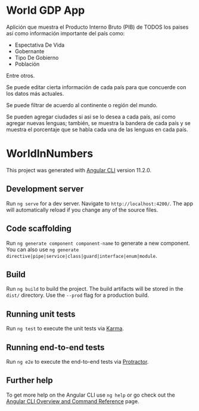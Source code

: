 # World GDP App

Aplición que muestra el Producto Interno Bruto (PIB) de TODOS los paises así como información importante del 
país como:

* Espectativa De Vida
* Gobernante
* Tipo De Gobierno
* Población

Entre otros. 

Se puede editar cierta información de cada país para que concuerde con los datos más actuales.

Se puede filtrar de acuerdo al continente o región del mundo.

Se pueden agregar ciudades si asi se lo desea a cada país, así como agregar nuevas lenguas; también, se
muestra la bandera de cada país y se muestra el porcentaje que se habla cada una de las lenguas en cada
país.

# WorldInNumbers

This project was generated with [Angular CLI](https://github.com/angular/angular-cli) version 11.2.0.

## Development server

Run `ng serve` for a dev server. Navigate to `http://localhost:4200/`. The app will automatically reload if you change any of the source files.

## Code scaffolding

Run `ng generate component component-name` to generate a new component. You can also use `ng generate directive|pipe|service|class|guard|interface|enum|module`.

## Build

Run `ng build` to build the project. The build artifacts will be stored in the `dist/` directory. Use the `--prod` flag for a production build.

## Running unit tests

Run `ng test` to execute the unit tests via [Karma](https://karma-runner.github.io).

## Running end-to-end tests

Run `ng e2e` to execute the end-to-end tests via [Protractor](http://www.protractortest.org/).

## Further help

To get more help on the Angular CLI use `ng help` or go check out the [Angular CLI Overview and Command Reference](https://angular.io/cli) page.
